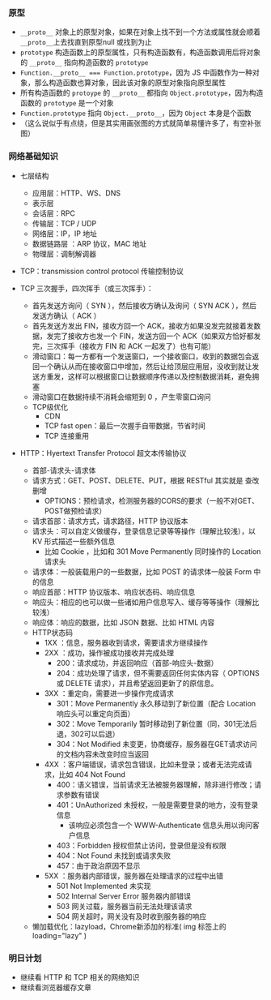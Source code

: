 ### 原型

* `__proto__` 对象上的原型对象，如果在对象上找不到一个方法或属性就会顺着`__proto__`上去找直到原型null 或找到为止
* `prototype` 构造函数上的原型属性，只有构造函数有，构造函数调用后将对象的 `__proto__` 指向构造函数的 `prototype`
* `Function.__proto__ === Function.prototype`，因为 JS 中函数作为一种对象，那么构造函数也算对象，因此该对象的原型对象指向原型属性
* 所有构造函数的 `protoype` 的 `__proto__` 都指向 `Object.prototype`，因为构造函数的 `prototype` 是一个对象
* `Function.prototype` 指向 `Object.__proto__`，因为 `Object` 本身是个函数
* （这么说似乎有点绕，但是其实用画张图的方式就简单易懂许多了，有空补张图）

### 网络基础知识

* 七层结构
  * 应用层：HTTP、WS、DNS
  * 表示层
  * 会话层：RPC
  * 传输层：TCP / UDP
  * 网络层：IP，IP 地址
  * 数据链路层 ：ARP 协议，MAC 地址
  * 物理层：调制解调器

* TCP：transmission control protocol 传输控制协议

* TCP 三次握手，四次挥手（或三次挥手）：

  * 首先发送方询问（ SYN ），然后接收方确认及询问（ SYN ACK ），然后发送方确认（ ACK ）
  * 首先发送方发出 FIN，接收方回一个 ACK，接收方如果没发完就接着发数据，发完了接收方也发一个 FIN，发送方回一个 ACK（如果双方恰好都发完，三次挥手（接收方 FIN 和 ACK 一起发了）也有可能）
  * 滑动窗口：每一方都有一个发送窗口，一个接收窗口，收到的数据包会返回一个确认从而在接收窗口中增加，然后让给顶层应用层，没收到就让发送方重发，这样可以根据窗口让数据顺序传递以及控制数据消耗，避免拥塞
  * 滑动窗口在数据持续不消耗会缩短到 0 ，产生零窗口询问
  * TCP级优化
    * CDN
    * TCP fast open：最后一次握手自带数据，节省时间
    * TCP 连接重用

* HTTP：Hyertext Transfer Protocol 超文本传输协议
  * 首部-请求头-请求体
  * 请求方式：GET、POST、DELETE、PUT，根据 RESTful 其实就是 查改删增
    * OPTIONS：预检请求，检测服务器的CORS的要求（一般不对GET、POST做预检请求）
  * 请求首部：请求方式，请求路径，HTTP 协议版本
  * 请求头：可以自定义做缓存，登录信息记录等等操作（理解比较浅），以 KV 形式描述一些额外信息
    * 比如 Cookie ，比如和 301 Move Permanently 同时操作的 Location 请求头
  * 请求体：一般装载用户的一些数据，比如 POST 的请求体一般装 Form 中的信息
  * 响应首部：HTTP 协议版本、响应状态码、响应信息
  * 响应头：相应的也可以做一些诸如用户信息写入、缓存等等操作（理解比较浅）
  * 响应体：响应的数据，比如 JSON 数据、比如 HTML 内容
  * HTTP状态码
    * 1XX ：信息，服务器收到请求，需要请求方继续操作
    * 2XX ：成功，操作被成功接收并完成处理
      * 200：请求成功，并返回响应（首部-响应头-数据）
      * 204：成功处理了请求，但不需要返回任何实体内容（ OPTIONS 或 DELETE 请求），并且希望返回更新了的原信息。
    * 3XX ：重定向，需要进一步操作完成请求
      * 301：Move Permanently 永久移动到了新位置（配合 Location 响应头可以重定向页面）
      * 302：Move Temporarily 暂时移动到了新位置（同，301无法后退，302可以后退）
      * 304：Not Modified 未变更，协商缓存，服务器在GET请求访问的文档内容未改变时应当返回
    * 4XX ：客户端错误，请求包含错误，比如未登录；或者无法完成请求，比如 404 Not Found
      * 400：语义错误，当前请求无法被服务器理解，除非进行修改；请求参数有错误
      * 401：UnAuthorized 未授权，一般是需要登录的地方，没有登录信息
        * 该响应必须包含一个 WWW-Authenticate 信息头用以询问客户信息
      * 403：Forbidden 授权但禁止访问，登录但是没有权限
      * 404：Not Found 未找到或请求失败
      * 457：由于政治原因不显示
    * 5XX ：服务器内部错误，服务器在处理请求的过程中出错
      * 501 Not Implemented  未实现
      * 502 Internal Server Error 服务器内部错误
      * 503 网关过载，服务器当前无法处理该请求
      * 504 网关超时，网关没有及时收到服务器的响应
  * 懒加载优化：lazyload，Chrome新添加的标准( img 标签上的 loading="lazy" )

### 明日计划

* 继续看 HTTP 和 TCP 相关的网络知识
* 继续看浏览器缓存文章